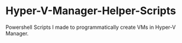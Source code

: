 # Hyper-V-Manager-Helper-Scripts
Powershell Scripts I made to programmatically create VMs in Hyper-V Manager.
